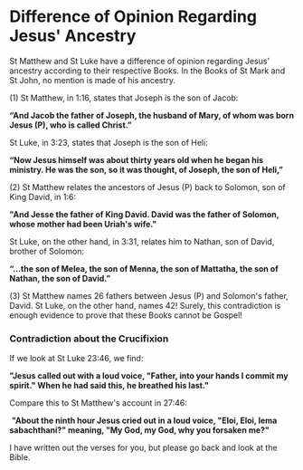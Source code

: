 Difference of Opinion Regarding Jesus' Ancestry
===============================================

St Matthew and St Luke have a difference of opinion regarding Jesus’
ancestry according to their respective Books. In the Books of St Mark
and St John, no mention is made of his ancestry.

(1) St Matthew, in 1:16, states that Joseph is the son of Jacob:

**“And Jacob the father of Joseph, the husband of Mary, of whom was born
Jesus (P), who is called Christ.”**

St Luke, in 3:23, states that Joseph is the son of Heli:

**“Now Jesus himself was about thirty years old when he began his
ministry. He was the son, so it was thought, of Joseph, the son of
Heli,”**

(2) St Matthew relates the ancestors of Jesus (P) back to Solomon, son
of King David, in 1:6:

**"And Jesse the father of King David. David was the father of Solomon,
whose mother had been Uriah's wife."**

St Luke, on the other hand, in 3:31, relates him to Nathan, son of
David, brother of Solomon:

**“…the son of Melea, the son of Menna, the son of Mattatha, the son of
Nathan, the son of David.”**

(3) St Matthew names 26 fathers between Jesus (P) and Solomon's father,
David. St Luke, on the other hand, names 42! Surely, this contradiction
is enough evidence to prove that these Books cannot be Gospel!

### Contradiction about the Crucifixion

If we look at St Luke 23:46, we find:

**"Jesus called out with a loud voice, "Father, into your hands I commit
my spirit." When he had said this, he breathed his last."**

Compare this to St Matthew's account in 27:46:

 **"About the ninth hour Jesus cried out in a loud voice, "Eloi, Eloi,
lema sabachthani?" meaning, "My God, my God, why you forsaken me?"**

I have written out the verses for you, but please go back and look at
the Bible.
